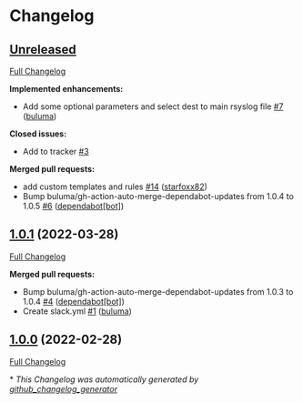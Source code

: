 # Changelog

## [Unreleased](https://github.com/buluma/ansible-role-rsyslog/tree/HEAD)

[Full Changelog](https://github.com/buluma/ansible-role-rsyslog/compare/1.0.1...HEAD)

**Implemented enhancements:**

- Add some optional parameters and select dest to main rsyslog file [\#7](https://github.com/buluma/ansible-role-rsyslog/pull/7) ([buluma](https://github.com/buluma))

**Closed issues:**

- Add to tracker [\#3](https://github.com/buluma/ansible-role-rsyslog/issues/3)

**Merged pull requests:**

- add custom templates and rules [\#14](https://github.com/buluma/ansible-role-rsyslog/pull/14) ([starfoxx82](https://github.com/starfoxx82))
- Bump buluma/gh-action-auto-merge-dependabot-updates from 1.0.4 to 1.0.5 [\#6](https://github.com/buluma/ansible-role-rsyslog/pull/6) ([dependabot[bot]](https://github.com/apps/dependabot))

## [1.0.1](https://github.com/buluma/ansible-role-rsyslog/tree/1.0.1) (2022-03-28)

[Full Changelog](https://github.com/buluma/ansible-role-rsyslog/compare/1.0.0...1.0.1)

**Merged pull requests:**

- Bump buluma/gh-action-auto-merge-dependabot-updates from 1.0.3 to 1.0.4 [\#4](https://github.com/buluma/ansible-role-rsyslog/pull/4) ([dependabot[bot]](https://github.com/apps/dependabot))
- Create slack.yml [\#1](https://github.com/buluma/ansible-role-rsyslog/pull/1) ([buluma](https://github.com/buluma))

## [1.0.0](https://github.com/buluma/ansible-role-rsyslog/tree/1.0.0) (2022-02-28)

[Full Changelog](https://github.com/buluma/ansible-role-rsyslog/compare/4960f6127cff3ca9bd649cfbdd54e96f2890f098...1.0.0)



\* *This Changelog was automatically generated by [github_changelog_generator](https://github.com/github-changelog-generator/github-changelog-generator)*
